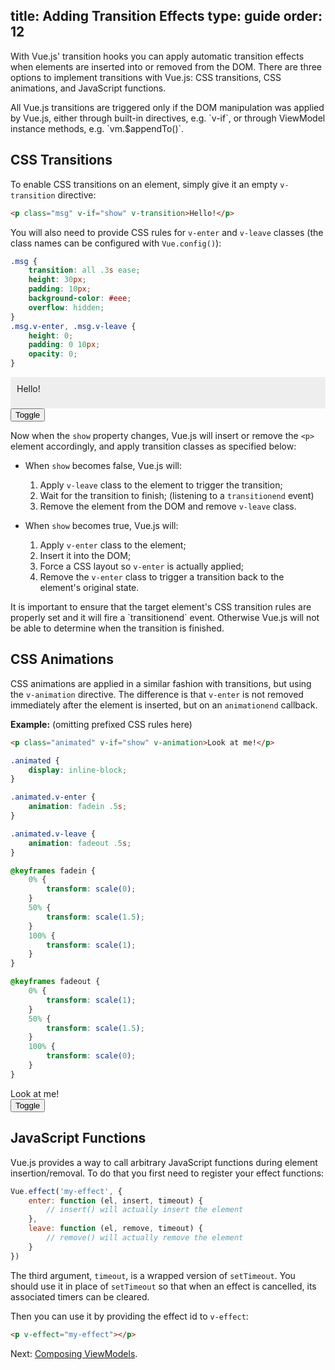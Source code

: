 title: Adding Transition Effects
type: guide
order: 12
---

With Vue.js' transition hooks you can apply automatic transition effects when elements are inserted into or removed from the DOM. There are three options to implement transitions with Vue.js: CSS transitions, CSS animations, and JavaScript functions.

<p class="tip">All Vue.js transitions are triggered only if the DOM manipulation was applied by Vue.js, either through built-in directives, e.g. `v-if`, or through ViewModel instance methods, e.g. `vm.$appendTo()`.</p>

## CSS Transitions

To enable CSS transitions on an element, simply give it an empty `v-transition` directive:

``` html
<p class="msg" v-if="show" v-transition>Hello!</p>
```

You will also need to provide CSS rules for `v-enter` and `v-leave` classes (the class names can be configured with `Vue.config()`):

``` css
.msg {
    transition: all .3s ease;
    height: 30px;
    padding: 10px;
    background-color: #eee;
    overflow: hidden;
}
.msg.v-enter, .msg.v-leave {
    height: 0;
    padding: 0 10px;
    opacity: 0;
}
```

<div id="demo"><p class="msg" v-if="show" v-transition>Hello!</p><button v-on="click: show = !show">Toggle</button></div>

<style>
.msg {
    transition: all .5s ease;
    height: 30px;
    background-color: #eee;
    overflow: hidden;
    padding: 10px;
    margin: 0 !important;
}
.msg.v-enter, .msg.v-leave {
    height: 0;
    padding: 0 10px;
    opacity: 0;
}
</style>

<script>
new Vue({
    el: '#demo',
    data: { show: true }
})
</script>

Now when the `show` property changes, Vue.js will insert or remove the `<p>` element accordingly, and apply transition classes as specified below:

- When `show` becomes false, Vue.js will:
    1. Apply `v-leave` class to the element to trigger the transition;
    2. Wait for the transition to finish; (listening to a `transitionend` event)
    3. Remove the element from the DOM and remove `v-leave` class.

- When `show` becomes true, Vue.js will:
    1. Apply `v-enter` class to the element;
    2. Insert it into the DOM;
    3. Force a CSS layout so `v-enter` is actually applied;
    4. Remove the `v-enter` class to trigger a transition back to the element's original state.

<p class="tip">It is important to ensure that the target element's CSS transition rules are properly set and it will fire a `transitionend` event. Otherwise Vue.js will not be able to determine when the transition is finished.</p>

## CSS Animations

CSS animations are applied in a similar fashion with transitions, but using the `v-animation` directive. The difference is that `v-enter` is not removed immediately after the element is inserted, but on an `animationend` callback.

**Example:** (omitting prefixed CSS rules here)

``` html
<p class="animated" v-if="show" v-animation>Look at me!</p>
```

``` css
.animated {
    display: inline-block;
}

.animated.v-enter {
    animation: fadein .5s;
}

.animated.v-leave {
    animation: fadeout .5s;
}

@keyframes fadein {
    0% {
        transform: scale(0);
    }
    50% {
        transform: scale(1.5);
    }
    100% {
        transform: scale(1);
    }
}

@keyframes fadeout {
    0% {
        transform: scale(1);
    }
    50% {
        transform: scale(1.5);
    }
    100% {
        transform: scale(0);
    }
}
```

<div id="anim" class="demo"><span class="animated" v-if="show" v-animation>Look at me!</span><br><button v-on="click: show = !show">Toggle</button></div>

<style>
    .animated {
        display: inline-block;
    }
    .animated.v-enter {
        -webkit-animation: fadein .5s;
        animation: fadein .5s;
    }
    .animated.v-leave {
        -webkit-animation: fadeout .5s;
        animation: fadeout .5s;
    }
    @keyframes fadein {
        0% {
            transform: scale(0);
            -webkit-transform: scale(0);
        }
        50% {
            transform: scale(1.5);
            -webkit-transform: scale(1.5);
        }
        100% {
            transform: scale(1);
            -webkit-transform: scale(1);
        }
    }
    @keyframes fadeout {
        0% {
            transform: scale(1);
            -webkit-transform: scale(1);
        }
        50% {
            transform: scale(1.5);
            -webkit-transform: scale(1.5);
        }
        100% {
            transform: scale(0);
            -webkit-transform: scale(0);
        }
    }
    @-webkit-keyframes fadein {
        0% {
            -webkit-transform: scale(0);
        }
        50% {
            -webkit-transform: scale(1.5);
        }
        100% {
            -webkit-transform: scale(1);
        }
    }
    @-webkit-keyframes fadeout {
        0% {
            -webkit-transform: scale(1);
        }
        50% {
            -webkit-transform: scale(1.5);
        }
        100% {
            -webkit-transform: scale(0);
        }
    }
</style>

<script>
new Vue({
    el: '#anim',
    data: { show: true }
})
</script>

## JavaScript Functions

Vue.js provides a way to call arbitrary JavaScript functions during element insertion/removal. To do that you first need to register your effect functions:

``` js
Vue.effect('my-effect', {
    enter: function (el, insert, timeout) {
        // insert() will actually insert the element
    },
    leave: function (el, remove, timeout) {
        // remove() will actually remove the element
    }
})
```

The third argument, `timeout`, is a wrapped version of `setTimeout`. You should use it in place of `setTimeout` so that when an effect is cancelled, its associated timers can be cleared.

Then you can use it by providing the effect id to `v-effect`:

``` html
<p v-effect="my-effect"></p>
```

Next: [Composing ViewModels](/guide/composition.html).
